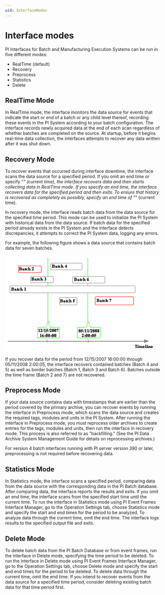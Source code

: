 ```yaml
---
uid: InterfaceModes
---
```


# Interface modes

PI Interfaces for Batch and Manufacturing Execution Systems can be run in five different modes:

* RealTime (default)
* Recovery
* Preprocess
* Statistics
* Delete

## RealTime Mode

In RealTime mode, the interface monitors the data source for events that indicate the start or end of a batch or any child level thereof, recording these events in the PI System according to your batch configuration. The interface records newly acquired data at the end of each scan regardless of whether batches are completed on the source. At startup, before it begins real-time data collection, the interfaces attempts to recover any data written after it was shut down.

## Recovery Mode

To recover events that occurred during interface downtime, the interface scans the data source for a specified period. If you omit an end time or specify "*" (current time), the interface recovers data and then starts collecting data in RealTime mode. If you specify an end time, the interface recovers data for the specified period and then exits. To ensure that history is recovered as completely as possibly, specify an end time of "*" (current time).

In recovery mode, the interface reads batch data from the data source for the specified time period. This mode can be used to initialize the PI System with historical data from the data source. If batch data for the specified period already exists in the PI System and the interface detects discrepancies, it attempts to correct the PI System data, logging any errors.

For example, the following figure shows a data source that contains batch data for seven batches.

![Recoverymode_ss](../../images/Recoverymode_ss.png)

If you recover data for the period from 12/15/2007 16:00:00 through 05/11/2008 2:00:05, the interface recovers contained batches (Batch 4 and 5) as well as border batches (Batch 1, Batch 3 and Batch 6). Batches outside the time frame (Batch 2 and 7) are not recovered.

## Preprocess Mode

If your data source contains data with timestamps that are earlier than the period covered by the primary archive, you can recover events by running the interface in Preprocess mode, which scans the data source and creates the required tags, modules and units in the PI System. After running the interface in Preprocess mode, you must reprocess older archives to create entries for the tags, modules and units, then run the interface in recovery mode. This process is also referred to as "backfilling." (See the PI Data Archive System Management Guide for details on reprocessing archives.)
	
For version 4 batch interfaces running with PI server version 390 or later, preprocessing is not required before recovering data.

## Statistics Mode

In Statistics mode, the interface scans a specified period, comparing data from the data source with the corresponding data in the PI Batch database. After comparing data, the interface reports the results and exits. If you omit an end time, the interface scans from the specified start time until the current time. To run the interface in Statistics mode using PI Event Frames Interface Manager, go to the Operation Settings tab, choose Statistics mode and specify the start and end times for the period to be analyzed. To analyze data through the current time, omit the end time. The interface logs results to the specified output file and exits.

## Delete Mode

To delete batch data from the PI Batch Database or from event frames, run the interface in Delete mode, specifying the time period to be deleted. To run the interface in Delete mode using PI Event Frames Interface Manager, go to the Operation Settings tab, choose Delete mode and specify the start and end times for the period to be deleted. To delete data through the current time, omit the end time. If you intend to recover events from the data source for a specified time period, consider deleting existing batch data for that time period first.
